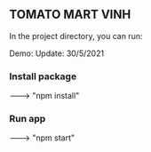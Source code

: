 ## TOMATO MART VINH

In the project directory, you can run:

Demo:
Update: 30/5/2021

### Install package

---> "npm install"

### Run app

---> "npm start"

